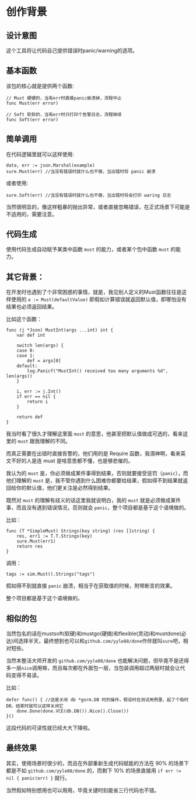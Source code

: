 # 创作背景

## 设计意图
这个工具将让代码自己提供错误时panic/warning的选项。

## 基本函数
该包的核心就是提供两个函数:
```
// Must 硬硬的，当有err时直接panic崩溃掉，流程中止
func Must(err error)

// Soft 软软的，当有err时只打印个告警日志，流程继续
func Soft(err error)
```

## 简单调用
在代码逻辑里就可以这样使用:
```
data, err := json.Marshal(example)
sure.Must(err) //当没有错误时就什么也不做，当出错时将 panic 崩溃
```
或者使用:
```
sure.Soft(err) //当没有错误时就什么也不做，当出错时将会打印 waring 日志
```
当然很明显的，像这样粗暴的抛出异常，或者直接忽略错误，在正式场景下可能是不适用的，需要注意。

## 代码生成
使用代码生成自动赋予某类中函数 `must` 的能力，或者某个包中函数 `must` 的能力。

## 其它背景：
在开发时也遇到了个非常困惑的事情，就是，我见别人定义的Must函数往往是这样使用的 `a := Must(defaultValue)` 即假如计算错误就返回默认值，即哪怕没有结果也必须返回结果。

比如这个函数：
```
func (j *Json) MustInt(args ...int) int {
	var def int

	switch len(args) {
	case 0:
	case 1:
		def = args[0]
	default:
		log.Panicf("MustInt() received too many arguments %d", len(args))
	}

	i, err := j.Int()
	if err == nil {
		return i
	}

	return def
}
```
我当时看了很久才理解这里面 `must` 的意思，他甚至把默认值做成可选的，看来这里的 `must` 跟我理解的不同。

而真正需要在出错时直接告警的，他们用的是 Require 函数，我滴神啊，看来英文不好的人是连 must 是啥意思都不懂，也是够悲催的。

我认为的 `must` 是，你必须做成某件事得到结果，否则就要接受惩罚（`panic`），而他们理解的 `must` 是，我不管你遇到什么困难你都要给结果，假如得不到结果就返回给你的默认值，他们更关注是必然得到结果。

既然对 `must` 的理解有歧义的话这里我就说明白，我的 `must` 就是必须做成某件事，而且没有遇到错误情况，否则就会 `panic`，整个项目都是基于这个语境做的。

比如：
```
func (T *SimpleMust) Strings(key string) (res []string) {
	res, err1 := T.T.Strings(key)
	sure.Must(err1)
	return res
}
```
调用：
```
tags := sim.Must().Strings("tags")
```
假如得不到就直接 `panic` 崩溃，相当于在获取值的时候，附带断言的效果。

整个项目都是基于这个语境做的。

## 相似的包
当然包名的话在mustsoft(软硬)和mustgo(硬搞)和flexible(灵动)和mustdone(必达)间选择半天，最终想到也可以和`github.com/yyle88/done`作伴就叫`sure`吧，相对短些。

当然本整活大师开发的 `github.com/yyle88/done` 也能解决问题，但毕竟不是还得多一层`nice`调用嘛，而且每次都在外面包一层，当包装调用超过两层时就会让代码变得不易读。

比如：
```
defer func() { //这是关闭 db *gorm.DB 时的操作，假设时在测试用例里，起了个临时DB，结束时就可以这样关闭它
    done.Done(done.VCE(db.DB()).Nice().Close())
}()
```
这段代码的可读性就已经大大下降啦。

## 最终效果
其实，使用场景时很少的，而且在外部重新生成代码赋能的方法在 90% 的场景下都是不如 `github.com/yyle88/done` 的，而剩下 10% 的场景直接用 `if err != nil { panic(err) }` 就行。

当然假如特别想用也可以用用，毕竟关键时刻能省三行代码也不错。
